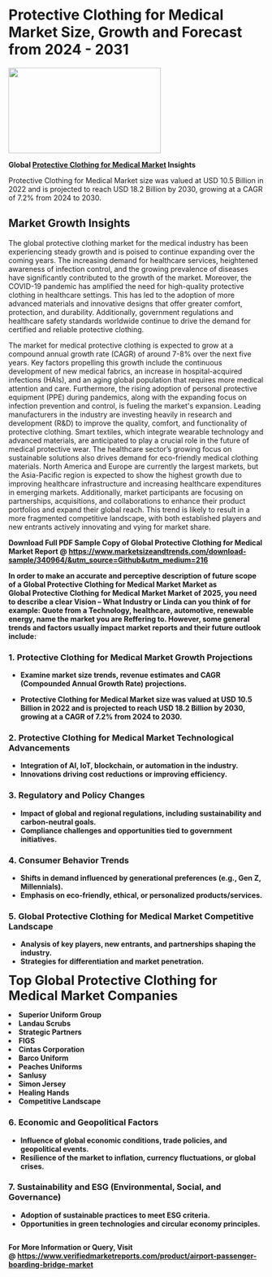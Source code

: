 <H1>Protective Clothing for Medical Market Size, Growth and Forecast from 2024 - 2031</H1><img class="aligncenter size-medium wp-image-584254" src="https://thirdeyenews.in/wp-content/uploads/2024/09/Global-Market-Research-300x168.jpeg" alt="" width="300" height="168" /><p><strong>Global&nbsp;<a href="https://www.marketsizeandtrends.com/download-sample/340964/&amp;utm_source=Github&utm_medium=216">Protective Clothing for Medical Market</a> Insights</strong></p><p>Protective Clothing for Medical Market size was valued at USD 10.5 Billion in 2022 and is projected to reach USD 18.2 Billion by 2030, growing at a CAGR of 7.2% from 2024 to 2030.</p><p><h2>Market Growth Insights</h2> <p>The global protective clothing market for the medical industry has been experiencing steady growth and is poised to continue expanding over the coming years. The increasing demand for healthcare services, heightened awareness of infection control, and the growing prevalence of diseases have significantly contributed to the growth of the market. Moreover, the COVID-19 pandemic has amplified the need for high-quality protective clothing in healthcare settings. This has led to the adoption of more advanced materials and innovative designs that offer greater comfort, protection, and durability. Additionally, government regulations and healthcare safety standards worldwide continue to drive the demand for certified and reliable protective clothing.</p> <p><strong></strong></p> <p>The market for medical protective clothing is expected to grow at a compound annual growth rate (CAGR) of around 7-8% over the next five years. Key factors propelling this growth include the continuous development of new medical fabrics, an increase in hospital-acquired infections (HAIs), and an aging global population that requires more medical attention and care. Furthermore, the rising adoption of personal protective equipment (PPE) during pandemics, along with the expanding focus on infection prevention and control, is fueling the market's expansion. Leading manufacturers in the industry are investing heavily in research and development (R&D) to improve the quality, comfort, and functionality of protective clothing. Smart textiles, which integrate wearable technology and advanced materials, are anticipated to play a crucial role in the future of medical protective wear. The healthcare sector’s growing focus on sustainable solutions also drives demand for eco-friendly medical clothing materials. North America and Europe are currently the largest markets, but the Asia-Pacific region is expected to show the highest growth due to improving healthcare infrastructure and increasing healthcare expenditures in emerging markets. Additionally, market participants are focusing on partnerships, acquisitions, and collaborations to enhance their product portfolios and expand their global reach. This trend is likely to result in a more fragmented competitive landscape, with both established players and new entrants actively innovating and vying for market share.</p> <p><strong></p><p><span class=""><strong>Download Full PDF Sample Copy of Global Protective Clothing for Medical Market Report</strong> @ <a href="https://www.marketsizeandtrends.com/download-sample/340964/&amp;utm_source=Github&utm_medium=216" target="_blank">https://www.marketsizeandtrends.com/download-sample/340964/&amp;utm_source=Github&utm_medium=216</a></span></p><p>In order to make an accurate and perceptive description of future scope of a Global&nbsp;Protective Clothing for Medical Market Market as Global&nbsp;Protective Clothing for Medical Market Market of 2025, you need to describe a clear Vision &ndash; What Industry or Linda can you think of for example: Quote from a Technology, healthcare, automotive, renewable energy, name the market you are Reffering to. However, some general trends and factors usually impact market reports and their future outlook include:</p><h3>1.&nbsp;<strong>Protective Clothing for Medical Market Growth Projections</strong></h3><ul><li>Examine market size trends, revenue estimates and CAGR (Compounded Annual Growth Rate) projections.</li><li><p>Protective Clothing for Medical Market size was valued at USD 10.5 Billion in 2022 and is projected to reach USD 18.2 Billion by 2030, growing at a CAGR of 7.2% from 2024 to 2030.</p></li></ul><h3>2.&nbsp;<strong>Protective Clothing for Medical Market Technological Advancements</strong></h3><ul><li>Integration of AI, IoT, blockchain, or automation in the industry.</li><li>Innovations driving cost reductions or improving efficiency.</li></ul><h3>3.&nbsp;<strong>Regulatory and Policy Changes</strong></h3><ul><li>Impact of global and regional regulations, including sustainability and carbon-neutral goals.</li><li>Compliance challenges and opportunities tied to government initiatives.</li></ul><h3>4.&nbsp;<strong>Consumer Behavior Trends</strong></h3><ul><li>Shifts in demand influenced by generational preferences (e.g., Gen Z, Millennials).</li><li>Emphasis on eco-friendly, ethical, or personalized products/services.</li></ul><h3>5.&nbsp;<strong>Global Protective Clothing for Medical Market Competitive Landscape</strong></h3><ul><li>Analysis of key players, new entrants, and partnerships shaping the industry.</li><li>Strategies for differentiation and market penetration.</li></ul><p data-pm-slice="1 1 []"><span style="color: inherit; font-family: inherit; font-size: 25px;">Top Global Protective Clothing for Medical Market Companies</span></p><div class="" data-test-id=""><p><li>Superior Uniform Group</li><li> Landau Scrubs</li><li> Strategic Partners</li><li> FIGS</li><li> Cintas Corporation</li><li> Barco Uniform</li><li> Peaches Uniforms</li><li> Sanlusy</li><li> Simon Jersey</li><li> Healing Hands</li><li> Competitive Landscape</li></p></div><h3>6.&nbsp;<strong>Economic and Geopolitical Factors</strong></h3><ul><li>Influence of global economic conditions, trade policies, and geopolitical events.</li><li>Resilience of the market to inflation, currency fluctuations, or global crises.</li></ul><h3>7.&nbsp;<strong>Sustainability and ESG (Environmental, Social, and Governance)</strong></h3><ul><li>Adoption of sustainable practices to meet ESG criteria.</li><li>Opportunities in green technologies and circular economy principles.</li></ul><h2><strong style="font-size: 14px;">For More Information or Query, Visit @&nbsp;</strong><a style="background-color: #ffffff; font-size: 14px;" href="https://www.marketsizeandtrends.com/report/protective-clothing-for-medical-market/" target="_blank">https://www.verifiedmarketreports.com/product/airport-passenger-boarding-bridge-market</a></h2>
